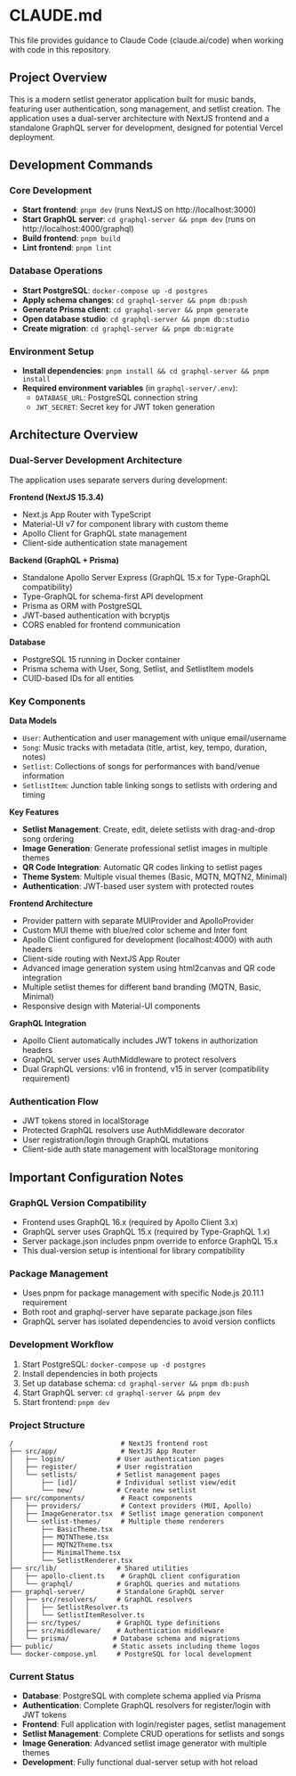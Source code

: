 # CLAUDE.md

This file provides guidance to Claude Code (claude.ai/code) when working with code in this repository.

## Project Overview

This is a modern setlist generator application built for music bands, featuring user authentication, song management, and setlist creation. The application uses a dual-server architecture with NextJS frontend and a standalone GraphQL server for development, designed for potential Vercel deployment.

## Development Commands

### Core Development
- **Start frontend**: `pnpm dev` (runs NextJS on http://localhost:3000)
- **Start GraphQL server**: `cd graphql-server && pnpm dev` (runs on http://localhost:4000/graphql)
- **Build frontend**: `pnpm build`
- **Lint frontend**: `pnpm lint`

### Database Operations
- **Start PostgreSQL**: `docker-compose up -d postgres`
- **Apply schema changes**: `cd graphql-server && pnpm db:push`
- **Generate Prisma client**: `cd graphql-server && pnpm generate`
- **Open database studio**: `cd graphql-server && pnpm db:studio`
- **Create migration**: `cd graphql-server && pnpm db:migrate`

### Environment Setup
- **Install dependencies**: `pnpm install && cd graphql-server && pnpm install`
- **Required environment variables** (in `graphql-server/.env`):
  - `DATABASE_URL`: PostgreSQL connection string
  - `JWT_SECRET`: Secret key for JWT token generation

## Architecture Overview

### Dual-Server Development Architecture
The application uses separate servers during development:

**Frontend (NextJS 15.3.4)**
- Next.js App Router with TypeScript
- Material-UI v7 for component library with custom theme
- Apollo Client for GraphQL state management
- Client-side authentication state management

**Backend (GraphQL + Prisma)**
- Standalone Apollo Server Express (GraphQL 15.x for Type-GraphQL compatibility)
- Type-GraphQL for schema-first API development
- Prisma as ORM with PostgreSQL
- JWT-based authentication with bcryptjs
- CORS enabled for frontend communication

**Database**
- PostgreSQL 15 running in Docker container
- Prisma schema with User, Song, Setlist, and SetlistItem models
- CUID-based IDs for all entities

### Key Components

**Data Models**
- `User`: Authentication and user management with unique email/username
- `Song`: Music tracks with metadata (title, artist, key, tempo, duration, notes)
- `Setlist`: Collections of songs for performances with band/venue information
- `SetlistItem`: Junction table linking songs to setlists with ordering and timing

**Key Features**
- **Setlist Management**: Create, edit, delete setlists with drag-and-drop song ordering
- **Image Generation**: Generate professional setlist images in multiple themes
- **QR Code Integration**: Automatic QR codes linking to setlist pages
- **Theme System**: Multiple visual themes (Basic, MQTN, MQTN2, Minimal)
- **Authentication**: JWT-based user system with protected routes

**Frontend Architecture**
- Provider pattern with separate MUIProvider and ApolloProvider
- Custom MUI theme with blue/red color scheme and Inter font
- Apollo Client configured for development (localhost:4000) with auth headers
- Client-side routing with NextJS App Router
- Advanced image generation system using html2canvas and QR code integration
- Multiple setlist themes for different band branding (MQTN, Basic, Minimal)
- Responsive design with Material-UI components

**GraphQL Integration**
- Apollo Client automatically includes JWT tokens in authorization headers
- GraphQL server uses AuthMiddleware to protect resolvers
- Dual GraphQL versions: v16 in frontend, v15 in server (compatibility requirement)

### Authentication Flow
- JWT tokens stored in localStorage
- Protected GraphQL resolvers use AuthMiddleware decorator
- User registration/login through GraphQL mutations
- Client-side auth state management with localStorage monitoring

## Important Configuration Notes

### GraphQL Version Compatibility
- Frontend uses GraphQL 16.x (required by Apollo Client 3.x)
- GraphQL server uses GraphQL 15.x (required by Type-GraphQL 1.x)
- Server package.json includes pnpm override to enforce GraphQL 15.x
- This dual-version setup is intentional for library compatibility

### Package Management
- Uses pnpm for package management with specific Node.js 20.11.1 requirement
- Both root and graphql-server have separate package.json files
- GraphQL server has isolated dependencies to avoid version conflicts

### Development Workflow
1. Start PostgreSQL: `docker-compose up -d postgres`
2. Install dependencies in both projects
3. Set up database schema: `cd graphql-server && pnpm db:push`
4. Start GraphQL server: `cd graphql-server && pnpm dev`
5. Start frontend: `pnpm dev`

### Project Structure
```
/                           # NextJS frontend root
├── src/app/                # NextJS App Router
│   ├── login/             # User authentication pages
│   ├── register/          # User registration
│   └── setlists/          # Setlist management pages
│       ├── [id]/          # Individual setlist view/edit
│       └── new/           # Create new setlist
├── src/components/         # React components
│   ├── providers/          # Context providers (MUI, Apollo)
│   ├── ImageGenerator.tsx  # Setlist image generation component
│   └── setlist-themes/     # Multiple theme renderers
│       ├── BasicTheme.tsx
│       ├── MQTNTheme.tsx
│       ├── MQTN2Theme.tsx
│       ├── MinimalTheme.tsx
│       └── SetlistRenderer.tsx
├── src/lib/               # Shared utilities
│   ├── apollo-client.ts    # GraphQL client configuration
│   └── graphql/           # GraphQL queries and mutations
├── graphql-server/        # Standalone GraphQL server
│   ├── src/resolvers/     # GraphQL resolvers
│   │   ├── SetlistResolver.ts
│   │   └── SetlistItemResolver.ts
│   ├── src/types/         # GraphQL type definitions
│   ├── src/middleware/    # Authentication middleware
│   └── prisma/           # Database schema and migrations
├── public/               # Static assets including theme logos
└── docker-compose.yml     # PostgreSQL for local development
```

### Current Status
- **Database**: PostgreSQL with complete schema applied via Prisma
- **Authentication**: Complete GraphQL resolvers for register/login with JWT tokens
- **Frontend**: Full application with login/register pages, setlist management
- **Setlist Management**: Complete CRUD operations for setlists and songs
- **Image Generation**: Advanced setlist image generator with multiple themes
- **Development**: Fully functional dual-server setup with hot reload